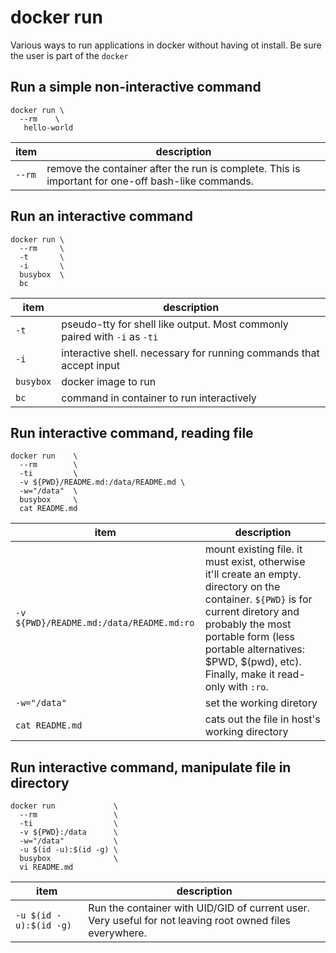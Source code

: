 # docker run

Various ways to run applications in docker without having ot install.  Be sure the user is part of the `docker`

## Run a simple non-interactive command

```
docker run \
  --rm    \
   hello-world
```

|item|description|
|----|-----------| 
| `--rm` | remove the container after the run is complete.  This is important for one-off bash-like commands.

## Run an interactive command

```
docker run \
  --rm     \
  -t       \
  -i       \
  busybox  \
  bc
```

|item|description|
|----|-----------| 
| `-t`      | pseudo-tty for shell like output.  Most commonly paired with `-i` as `-ti`
| `-i`      | interactive shell.  necessary for running commands that accept input 
| `busybox` | docker image to run
| `bc`      | command in container to run interactively

## Run interactive command, reading file

```
docker run    \
  --rm        \
  -ti         \
  -v ${PWD}/README.md:/data/README.md \
  -w="/data"  \
  busybox     \
  cat README.md 
```

|item|description|
|----|-----------| 
| `-v ${PWD}/README.md:/data/README.md:ro` | mount existing file. it must exist, otherwise it'll create an empty. directory on the container. `${PWD}` is for current diretory and probably the most portable form (less portable alternatives: $PWD, $(pwd), etc).  Finally, make it read-only with `:ro`.
| `-w="/data"` | set the working diretory
| `cat README.md` | cats out the file in host's working directory


## Run interactive command, manipulate file in directory

```
docker run             \
  --rm                 \
  -ti                  \
  -v ${PWD}:/data      \
  -w="/data"           \
  -u $(id -u):$(id -g) \
  busybox              \
  vi README.md
```

|item|description|
|----|-----------| 
| `-u $(id -u):$(id -g)` | Run the container with UID/GID of current user.  Very useful for not leaving root owned files everywhere.